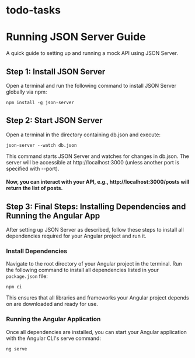 # todo-tasks
# Running JSON Server Guide

A quick guide to setting up and running a mock API using JSON Server.

## Step 1: Install JSON Server

Open a terminal and run the following command to install JSON Server globally via npm:

```
npm install -g json-server
```

## Step 2: Start JSON Server

Open a terminal in the directory containing db.json and execute:

```
json-server --watch db.json
```
This command starts JSON Server and watches for changes in db.json. The server will be accessible at http://localhost:3000 (unless another port is specified with --port).

#### Now, you can interact with your API, e.g., http://localhost:3000/posts will return the list of posts.

## Step 3: Final Steps: Installing Dependencies and Running the Angular App

After setting up JSON Server as described, follow these steps to install all dependencies required for your Angular project and run it.

### Install Dependencies

Navigate to the root directory of your Angular project in the terminal. Run the following command to install all dependencies listed in your `package.json` file:

```
npm ci
```
This ensures that all libraries and frameworks your Angular project depends on are downloaded and ready for use.

### Running the Angular Application
Once all dependencies are installed, you can start your Angular application with the Angular CLI's serve command:
```
ng serve
```
